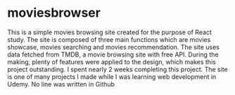 # moviesbrowser
This is a simple movies browsing site created for the purpose of React study. 
The site is composed of three main functions which are movies showcase, movies searching and movies recommendation.
The site uses data fetched from TMDB, a movie browsing site with free API.
During the making, plenty of features were applied to the design, which makes this project outstanding. I spent nearly 2 weeks completing this project.
The site is one of many projects I made while I was learning web development in Udemy.
No line was written in Github
